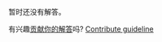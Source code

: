 
暂时还没有解答。

有兴趣[贡献你的解答](https://github.com/BFEdev/BFE.dev-solutions/blob/main/css/fit-the-image_zh.md)吗? [Contribute guideline](https://github.com/BFEdev/BFE.dev-solutions#how-to-contribute)
